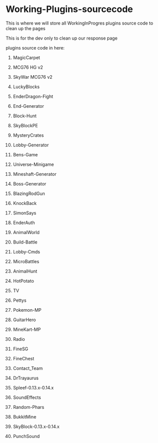
# Working-Plugins-sourcecode
This is where we will store all WorkingInProgres plugins source code to clean up the pages

This is for the dev only to clean up our response page

plugins source code in here:

1. MagicCarpet        

2. MCG76 HG v2

3. SkyWar MCG76 v2

4. LuckyBlocks

5. EnderDragon-Fight

6. End-Generator

7. Block-Hunt

8. SkyBlockPE

9. MysteryCrates

10. Lobby-Generator

11. Bens-Game

12. Universe-Minigame

13. Mineshaft-Generator

14. Boss-Generator

15. BlazingRodGun

16. KnockBack

17. SimonSays

18. EnderAuth

19. AnimalWorld

20. Build-Battle

21. Lobby-Cmds

22. MicroBattles

23. AnimalHunt

24. HotPotato

25. TV

26. Pettys

27. Pokemon-MP

28. GuitarHero

29. MineKart-MP

30. Radio

31. FineSG

32. FineChest

33. Contact_Team

34. DrTrayaurus

35. Spleef-0.13.x-0.14.x

36. SoundEffects

37. Random-Phars

38. BukkitMine

39. SkyBlock-0.13.x-0.14.x

40. PunchSound
